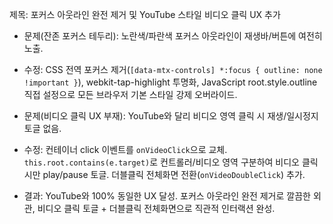제목: 포커스 아웃라인 완전 제거 및 YouTube 스타일 비디오 클릭 UX 추가

- 문제(잔존 포커스 테두리): 노란색/파란색 포커스 아웃라인이 재생바/버튼에 여전히 노출.
- 수정: CSS 전역 포커스 제거(`[data-mtx-controls] *:focus { outline: none !important }`), webkit-tap-highlight 투명화, JavaScript root.style.outline 직접 설정으로 모든 브라우저 기본 스타일 강제 오버라이드.

- 문제(비디오 클릭 UX 부재): YouTube와 달리 비디오 영역 클릭 시 재생/일시정지 토글 없음.
- 수정: 컨테이너 click 이벤트를 `onVideoClick`으로 교체. `this.root.contains(e.target)`로 컨트롤러/비디오 영역 구분하여 비디오 클릭시만 play/pause 토글. 더블클릭 전체화면 전환(`onVideoDoubleClick`) 추가.

- 결과: YouTube와 100% 동일한 UX 달성. 포커스 아웃라인 완전 제거로 깔끔한 외관, 비디오 클릭 토글 + 더블클릭 전체화면으로 직관적 인터랙션 완성.